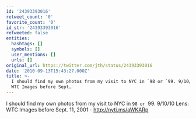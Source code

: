 ```yaml
---
id: '24393393016'
retweet_count: '0'
favorite_count: '0'
id_str: '24393393016'
retweeted: false
entities:
  hashtags: []
  symbols: []
  user_mentions: []
  urls: []
original_url: https://twitter.com/jth/status/24393393016
date: '2010-09-13T15:43:27.000Z'
title: >-
  I should find my own photos from my visit to NYC in `98 or `99. 9/10/10 Lens:
  WTC Images before Sept…
---
```


I should find my own photos from my visit to NYC in `98 or `99. 9/10/10 Lens: WTC Images before Sept. 11, 2001 - http://nyti.ms/aWKARp